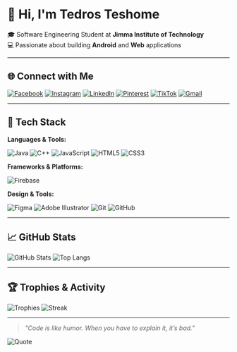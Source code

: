 # 👋 Hi, I'm Tedros Teshome

🎓 Software Engineering Student at **Jimma Institute of Technology**  
💻 Passionate about building **Android** and **Web** applications

---

## 🌐 Connect with Me

[![Facebook](https://img.shields.io/badge/Facebook-1877F2?style=flat&logo=facebook&logoColor=white)](https://facebook.com/SeriousRas)
[![Instagram](https://img.shields.io/badge/Instagram-E4405F?style=flat&logo=instagram&logoColor=white)](https://instagram.com/SeriousRas)
[![LinkedIn](https://img.shields.io/badge/LinkedIn-0077B5?style=flat&logo=linkedin&logoColor=white)](https://linkedin.com/in/SeriousRasCode)
[![Pinterest](https://img.shields.io/badge/Pinterest-E60023?style=flat&logo=pinterest&logoColor=white)](https://pinterest.com/SeriousRas)
[![TikTok](https://img.shields.io/badge/TikTok-000000?style=flat&logo=tiktok&logoColor=white)](https://tiktok.com/@SeriousRas)
[![Gmail](https://img.shields.io/badge/Email-D14836?style=flat&logo=gmail&logoColor=white)](mailto:tedroszion@gmail.com)

---

## 🚀 Tech Stack

**Languages & Tools:**

![Java](https://img.shields.io/badge/Java-%23ED8B00?style=flat&logo=openjdk&logoColor=white)
![C++](https://img.shields.io/badge/C++-00599C?style=flat&logo=c%2B%2B&logoColor=white)
![JavaScript](https://img.shields.io/badge/JavaScript-F7DF1E?style=flat&logo=javascript&logoColor=black)
![HTML5](https://img.shields.io/badge/HTML5-E34F26?style=flat&logo=html5&logoColor=white)
![CSS3](https://img.shields.io/badge/CSS3-1572B6?style=flat&logo=css3&logoColor=white)

**Frameworks & Platforms:**

![Firebase](https://img.shields.io/badge/Firebase-039BE5?style=flat&logo=firebase&logoColor=white)

**Design & Tools:**

![Figma](https://img.shields.io/badge/Figma-F24E1E?style=flat&logo=figma&logoColor=white)
![Adobe Illustrator](https://img.shields.io/badge/Illustrator-FF9A00?style=flat&logo=adobeillustrator&logoColor=white)
![Git](https://img.shields.io/badge/Git-F05033?style=flat&logo=git&logoColor=white)
![GitHub](https://img.shields.io/badge/GitHub-181717?style=flat&logo=github&logoColor=white)

---

## 📈 GitHub Stats

![GitHub Stats](https://github-readme-stats.vercel.app/api?username=SeriousRasCode&show_icons=true&theme=tokyonight)
![Top Langs](https://github-readme-stats.vercel.app/api/top-langs/?username=SeriousRasCode&layout=compact&theme=tokyonight)

---

## 🏆 Trophies & Activity

![Trophies](https://github-profile-trophy.vercel.app/?username=SeriousRasCode&theme=algolia&margin-w=6)
![Streak](https://github-readme-streak-stats.herokuapp.com/?user=SeriousRasCode&theme=tokyonight)

---

> _"Code is like humor. When you have to explain it, it’s bad."_

![Quote](https://quotes-github-readme.vercel.app/api?type=horizontal&theme=tokyonight)

